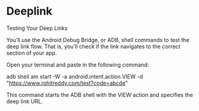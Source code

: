 # Deeplink

Testing Your Deep Links

You’ll use the Android Debug Bridge, or ADB, shell commands to test the deep link flow. That is, you’ll check if the link navigates to the correct section of your app.

Open your terminal and paste in the following command:

adb shell am start -W -a android.intent.action.VIEW -d "https://www.rohitreddy.com/test?code=abcde"

This command starts the ADB shell with the VIEW action and specifies the deep link URL.

